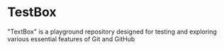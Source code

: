 # TestBox
"TextBox" is a playground repository designed for testing and exploring various essential features of Git and GitHub
